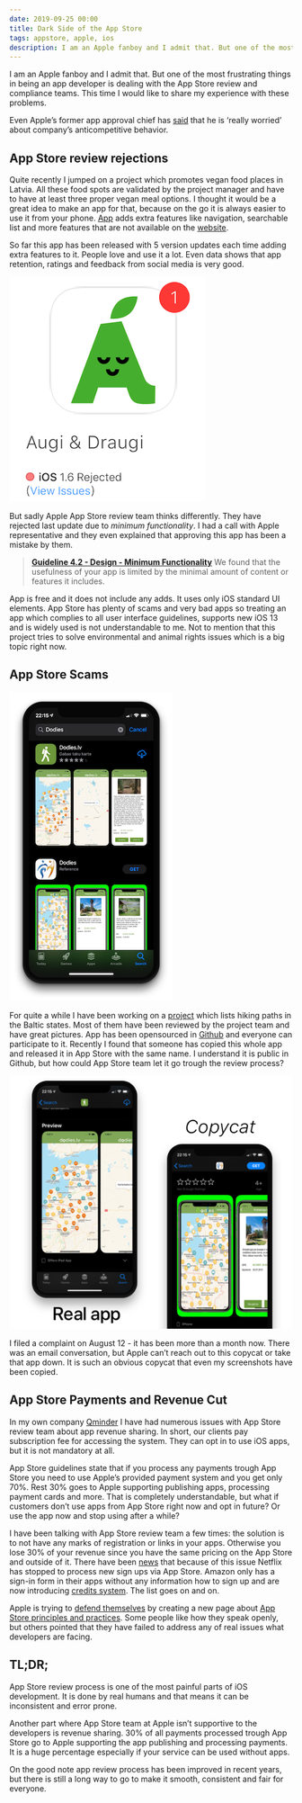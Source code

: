 ```yaml
---
date: 2019-09-25 00:00
title: Dark Side of the App Store
tags: appstore, apple, ios
description: I am an Apple fanboy and I admit that. But one of the most frustrating things in being an app developer is dealing with the App Store review and compliance teams. This time I would like to share my experience with these problems.
---
```


I am an Apple fanboy and I admit that. But one of the most frustrating things in being an app developer is dealing with the App Store review and compliance teams. This time I would like to share my experience with these problems.

Even Apple’s former app approval chief has [said](https://www.theverge.com/2019/5/29/18643868/apple-app-store-approval-process-antitrust-phillip-shoemaker-interview) that he is ‘really worried’ about company’s anticompetitive behavior.


## App Store review rejections

Quite recently I jumped on a project which promotes vegan food places in Latvia. All these food spots are validated by the project manager and have to have at least three proper vegan meal options. I thought it would be a great idea to make an app for that, because on the go it is always easier to use it from your phone. [App](https://apps.apple.com/lv/app/augi-draugi/id1475145259) adds extra features like navigation, searchable list and more features that are not available on the [website](https://augidraugi.lv/).

So far this app has been released with 5 version updates each time adding extra features to it. People love and use it a lot. Even data shows that app retention, ratings and feedback from social media is very good.

![Reject app](/assets/img/dark-side-appstore/rejected-app-appstoreconnect.png)

But sadly Apple App Store review team thinks differently. They have rejected last update due to *minimum functionality*. I had a call with Apple representative and they even explained that approving this app has been a mistake by them.

> **[Guideline 4.2 - Design - Minimum Functionality](https://developer.apple.com/app-store/review/guidelines/#4.2)**
> We found that the usefulness of your app is limited by the minimal amount of content or features it includes.

App is free and it does not include any adds. It uses only iOS standard UI elements. App Store has plenty of scams and very bad apps so treating an app which complies to all user interface guidelines, supports new iOS 13 and is widely used is not understandable to me. Not to mention that this project tries to solve environmental and animal rights issues which is a big topic right now.

## App Store Scams

![Copycat](/assets/img/dark-side-appstore/copycat-search.png)

For quite a while I have been working on a [project](https://apps.apple.com/lv/app/dodies-lv/id1080800199) which lists hiking paths in the Baltic states. Most of them have been reviewed by the project team and have great pictures. App has been opensourced in [Github](https://github.com/fassko/Dodies.lv) and everyone can participate to it. Recently I found that someone has copied this whole app and released it in App Store with the same name. I understand it is public in Github, but how could App Store team let it go trough the review process?

![Copycat](/assets/img/dark-side-appstore/copycat.png)

I filed a complaint on August 12 - it has been more than a month now. There was an email conversation, but Apple can’t reach out to this copycat or take that app down. It is such an obvious copycat that even my screenshots have been copied.

## App Store Payments and Revenue Cut

In my own company [Qminder](https://www.qminder.com/) I have had numerous issues with App Store review team about app revenue sharing. In short, our clients pay subscription fee for accessing the system. They can opt in to use iOS apps, but it is not mandatory at all.

App Store guidelines state that if you process any payments trough App Store you need to use Apple’s provided payment system and you get only 70%. Rest 30% goes to Apple supporting publishing apps, processing payment cards and more. That is completely understandable, but what if customers don’t use apps from App Store right now and opt in future? Or use the app now and stop using after a while?

I have been talking with App Store review team a few times: the solution is to not have any marks of registration or links in your apps. Otherwise you lose 30% of your revenue since you have the same pricing on the App Store and outside of it. There have been [news](https://www.theverge.com/2018/12/28/18159373/netflix-in-app-subscriptions-iphone-ipad-ios-apple) that because of this issue Netflix has stopped to process new sign ups via App Store. Amazon only has a sign-in form in their apps without any information how to sign up and are now introducing [credits system](https://twitter.com/stevemoser/status/1174408011965747201). The list goes on and on.

Apple is trying to [defend themselves](https://www.theverge.com/2019/5/29/18644045/apple-defends-app-store-policies-antitrust-eu-spotify) by creating a new page about [App Store principles and practices](https://www.apple.com/ios/app-store/principles-practices/). Some people like how they speak openly, but others pointed that they have failed to address any of real issues what developers are facing.

## TL;DR;

App Store review process is one of the most painful parts of iOS development. It is done by real humans and that means it can be inconsistent and error prone.

Another part where App Store team at Apple isn’t supportive to the developers is revenue sharing. 30% of all payments processed trough App Store go to Apple supporting the app publishing and processing payments. It is a huge percentage especially if your service can be used without apps.

On the good note app review process has been improved in recent years, but there is still a long way to go to make it smooth, consistent and fair for everyone.
